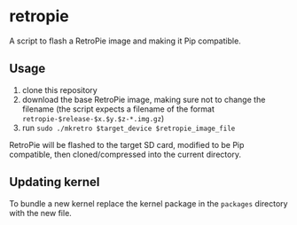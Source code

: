 # retropie

A script to flash a RetroPie image and making it Pip compatible.

## Usage

  1. clone this repository
  2. download the base RetroPie image, making sure not to change the filename (the script expects a filename of the format `retropie-$release-$x.$y.$z-*.img.gz`)
  3. run `sudo ./mkretro $target_device $retropie_image_file`

RetroPie will be flashed to the target SD card, modified to be Pip compatible, then cloned/compressed into the current directory.

## Updating kernel

To bundle a new kernel replace the kernel package in the `packages` directory with the new file.

